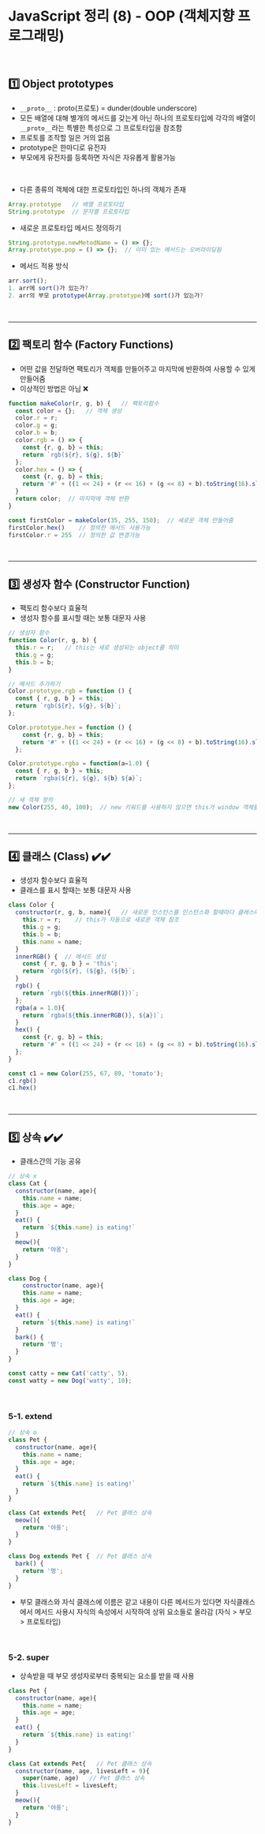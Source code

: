 # JavaScript 정리 (8) - OOP (객체지향 프로그래밍)

​    

## 1️⃣ Object prototypes 

-  `__proto__` : proto(프로토) = dunder(double underscore)
- 모든 배열에 대해 별개의 메서드를 갖는게 아닌 하나의 프로토타입에 각각의 배열이 `__proto__`라는 특별한 특성으로 그 프로토타입을 참조함
- 프로토를 조작할 일은 거의 없음
- prototype은 한마디로 유전자 
- 부모에게 유전자를 등록하면 자식은 자유롭게 활용가능

​    

- 다른 종류의 객체에 대한 프로토타입인 하나의 객체가 존재

```javascript
Array.prototype   // 배열 프로토타입
String.prototype  // 문자열 프로토타입
```

- 새로운 프로토타입 메서드 정의하기

```javascript
String.prototype.newMetodName = () => {};
Array.prototype.pop = () => {};  // 이미 있는 메서드는 오버라이딩됨
```

- 메서드 적용 방식

```js
arr.sort();
1. arr에 sort()가 있는가?
2. arr의 부모 prototype(Array.prototype)에 sort()가 있는가? 
```

​    

---

## 2️⃣ 팩토리 함수 (Factory Functions)

- 어떤 값을 전달하면 팩토리가 객체를 만들어주고 마지막에 반환하여 사용할 수 있게 만들어줌
- 이상적인 방법은 아님 ❌

```javascript
function makeColor(r, g, b) {   // 팩토리함수
  const color = {};   // 객체 생성
  color.r = r;
  color.g = g;
  color.b = b;
  color.rgb = () => {
    const {r, g, b} = this;
    return `rgb(${r}, ${g}, ${b}`
  };
  color.hex = () => {
    const {r, g, b} = this;
    return '#' + ((1 << 24) + (r << 16) + (g << 8) + b).toString(16).slice(1);
  }
  return color;  // 마지막에 객체 반환
}

const firstColor = makeColor(35, 255, 150);  // 새로운 객체 만들어줌
firstColor.hex()    // 정의한 메서드 사용가능
firstColor.r = 255  // 정의한 값 변경가능
```

​    

---

## 3️⃣ 생성자 함수 (Constructor Function)

- 팩토리 함수보다 효율적
- 생성자 함수를 표시할 때는 보통 대문자 사용

```javascript
// 생성자 함수
function Color(r, g, b) {
  this.r = r;   // this는 새로 생성되는 object를 의미
  this.g = g;
  this.b = b;
}

// 메서드 추가하기
Color.prototype.rgb = function () {
  const { r, g, b } = this;
  return `rgb(${r}, ${g}, ${b}`;
};

Color.prototype.hex = function () {
    const {r, g, b} = this;
    return '#' + ((1 << 24) + (r << 16) + (g << 8) + b).toString(16).slice(1);
  };

Color.prototype.rgba = function(a=1.0) {
  const { r, g, b } = this;
  return `rgba(${r}, ${g}, ${b} ${a}`;
};

// 새 객체 정의
new Color(255, 40, 100);  // new 키워드를 사용하지 않으면 this가 window 객체를 참조함
```

​    

---

## 4️⃣ 클래스  (Class) ✔️✔️

- 생성자 함수보다 효율적
- 클래스를 표시 할때는 보통 대문자 사용

```javascript
class Color {
  constructor(r, g, b, name){   // 새로운 인스턴스를 인스턴스화 할때마다 클래스에 상관없이 즉시 실행
    this.r = r;    // this가 자동으로 새로운 객체 참조
    this.g = g;
    this.b = b;
    this.name = name;
  }
  innerRGB() {  // 메서드 생성
    const { r, g, b } = 'this';
    return `rgb(${r}, (${g}, (${b}`; 
  }
  rgb() {    
    return `rgb(${this.innerRGB()})`;
  };
  rgba(a = 1.0){
    return `rgba(${this.innerRGB()}, ${a})`;
  }
  hex() {
    const {r, g, b} = this;
    return '#' + ((1 << 24) + (r << 16) + (g << 8) + b).toString(16).slice(1);
  };
}

const c1 = new Color(255, 67, 89, 'tomato');
c1.rgb()
c1.hex()
```

​    

---

## 5️⃣ 상속 ✔️✔️

- 클래스간의 기능 공유

```javascript
// 상속 x
class Cat {
  constructor(name, age){
    this.name = name;
    this.age = age;
  }
  eat() {
    return `${this.name} is eating!`
  }
  meow(){
    return '야옹';
  }
}

class Dog {
    constructor(name, age){
    this.name = name;
    this.age = age;
  }
  eat() {
    return `${this.name} is eating!`
  }
  bark() {
    return '멍';
  }
}

const catty = new Cat('catty', 5);
const watty = new Dog('watty', 10);
```

​    

### 5-1. extend

```javascript
// 상속 o
class Pet {
  constructor(name, age){
    this.name = name;
    this.age = age;
  }
  eat() {
    return `${this.name} is eating!`
  }
}

class Cat extends Pet{   // Pet 클래스 상속
  meow(){
    return '야옹';
  }
}

class Dog extends Pet {  // Pet 클래스 상속
  bark() {
    return '멍';
  }
}
```

- 부모 클래스와 자식 클래스에 이름은 같고 내용이 다른 메서드가 있다면 자식클래스에서 메서드 사용시 자식의 속성에서 시작하여 상위 요소들로 올라감 (자식 > 부모 > 프로토타입)

​    

### 5-2. super

- 상속받을 때 부모 생성자로부터 중복되는 요소를 받을 때 사용

```javascript
class Pet {
  constructor(name, age){
    this.name = name;
    this.age = age;
  }
  eat() {
    return `${this.name} is eating!`
  }
}

class Cat extends Pet{   // Pet 클래스 상속
  constructor(name, age, livesLeft = 9){ 
    super(name, age)   // Pet 클래스 상속
    this.livesLeft = livesLeft;
  }
  meow(){
    return '야옹';
  }
}
```

